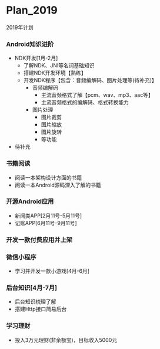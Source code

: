 # Plan_2019
2019年计划
### Android知识进阶
  * NDK开发[1月-2月]
    * 了解NDK、JNI等名词基础知识
    * 搭建NDK开发环境【熟练】
    * 开发NDK程序【包含：音频编解码、图片处理等(待补充)】
      * 音频编解码
        * 主流音频格式了解【pcm、wav、mp3、aac等】
        * 主流音频格式的编解码、格式转换能力
      * 图片处理
        * 图片裁剪
        * 图片缩放
        * 图片旋转
        * 等功能
  * 待补充
### 书籍阅读
  * 阅读一本架构设计方面的书籍
  * 阅读一本Android源码深入了解的书籍
### 开源Android应用
  * 新闻类APP[2月11号-5月11号]
  * 记账APP[6月11号-9月11号]
### 开发一款付费应用并上架
### 微信小程序
  * 学习并开发一款小游戏[4月-6月]
### 后台知识[4月-7月]
  * 后台知识梳理了解
  * 搭建Http接口简易后台
### 学习理财
  * 投入3万元理财(非余额宝)，目标收入5000元
